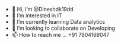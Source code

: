 - 👋 Hi, I’m @Dineshdk19dd
- 👀 I’m interested in IT
- 🌱 I’m currently learning Data analytics
- 💞️ I’m looking to collaborate on Developing
- 📫 How to reach me ... +91 7904169047

<!---
Dineshdk19dd/Dineshdk19dd is a ✨ special ✨ repository because its `README.md` (this file) appears on your GitHub profile.
You can click the Preview link to take a look at your changes.
--->

